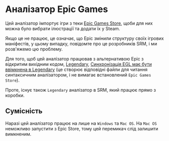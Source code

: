 # Аналізатор Epic Games

Цей аналізатор імпортує ігри з теки [Epic Games Store](https://store.epicgames.com/en-US/), щоби для них можна було вибрати ілюстрації та додати їх у Steam.

Якщо це не працює, це означає, що Epic змінили структуру своїх ігрових маніфестів, у цьому випадку, повідомте про це розробників SRM, і ми розв'яжемо цю проблему.

Для того, щоб цей аналізатор працював з альтернативою Epic з відкритим вихідним кодом, [Legendary](https://github.com/derrod/legendary), [Синхронізація EGL має бути ввімкнена в Legendary](https://github.com/derrod/legendary/discussions/276#discussioncomment-709748) (це створює відповідні файли для читання синтаксичним аналізатором, і не вимагає встановлений `Epic Games Store`).

Проте, існує також `Legendary` аналізатор в SRM, який працює прямо з коробки.

## Сумісність
Наразі цей аналізатор працює на лише на `Windows` та `Mac OS`. На `Mac OS` неможливо запустити з Epic Store, тому цей перемикач слід залишити вимкненим.
